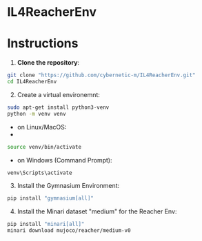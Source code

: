 # IL4ReacherEnv

# Instructions
1. **Clone the repository**:

 ```sh 
 git clone "https://github.com/cybernetic-m/IL4ReacherEnv.git"
cd IL4ReacherEnv 
 ```

2. Create a virtual environemnt:

 ```sh 
sudo apt-get install python3-venv
python -m venv venv
```

- on Linux/MacOS:
- 
```sh 
source venv/bin/activate
 ```

- on Windows (Command Prompt):

 ```sh 
venv\Scripts\activate
 ```

3. Install the Gymnasium Environment:

```sh 
pip install "gymnasium[all]" 
 ```

4. Install the Minari dataset "medium" for the Reacher Env:

```sh 
pip install "minari[all]"
minari download mujoco/reacher/medium-v0
 ```

